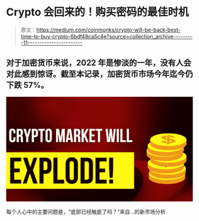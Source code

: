 # Crypto 会回来的！购买密码的最佳时机

> 原文：<https://medium.com/coinmonks/crypto-will-be-back-best-time-to-buy-crypto-6bdf48ca5c4e?source=collection_archive---------11----------------------->

## 对于加密货币来说，2022 年是惨淡的一年，没有人会对此感到惊讶。截至本记录，加密货币市场今年迄今仍下跌 57%。

![](img/387a9a562644e0a606da91252246be57.png)

每个人心中的主要问题是，“底部已经触底了吗？”来自…的新市场分析